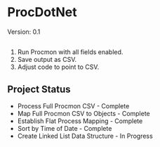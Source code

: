 # ProcDotNet
Version: 0.1

##
1. Run Procmon with all fields enabled.
2. Save output as CSV.
3. Adjust code to point to CSV.

## Project Status
* Process Full Procmon CSV - Complete
* Map Full Procmon CSV to Objects - Complete
* Establish Flat Process Mapping - Complete
* Sort by Time of Date - Complete
* Create Linked List Data Structure - In Progress
